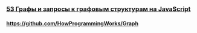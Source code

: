 ### [53 Графы и запросы к графовым структурам на JavaScript](https://www.youtube.com/watch?v=a0W0T8Yqw3s)

#### https://github.com/HowProgrammingWorks/Graph

